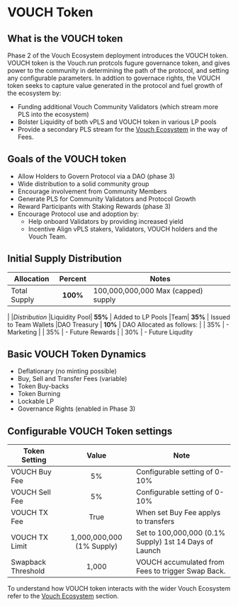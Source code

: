 # VOUCH Token

## What is the VOUCH token

Phase 2 of the Vouch Ecosystem deployment introduces the VOUCH token. VOUCH token is the Vouch.run protcols fugure governance token, and gives power to the community in determining the path of the protocol, and setting any configurable parameters. In addtion to governace rights, the VOUCH token seeks to capture value generated in the protocol and fuel growth of the ecosystem by:
- Funding additional Vouch Community Validators (which stream more PLS into the ecosystem)
- Bolster Liquidity of both vPLS and VOUCH token in various LP pools
- Provide a secondary PLS stream for the [Vouch Ecosystem](/docs/introduction/Vouch_Ecosystem.html)  in the way of Fees.

## Goals of the VOUCH token

- Allow Holders to Govern Protocol via a DAO (phase 3)
- Wide distribution to a solid community group
- Encourage involvement from Community Members
- Generate PLS for Community Validators and Protocol Growth
- Reward Participants with Staking Rewards (phase 3)
- Encourage Protocol use and adoption by:
  - Help onboard Validators by providing increased yield
  - Incentive Align vPLS stakers, Validators, VOUCH holders and the Vouch Team.

## Initial Supply Distribution
|Allocation |Percent | Notes | 
|--|:--:|--|
|Total Supply | **100%** | 100,000,000,000 Max (capped) supply
|
|*Distribution*
|Liquidity Pool| **55%** |  Added to LP Pools
|Team| **35%** | Issued to Team Wallets
|DAO Treasury | **10%** | DAO Allocated as follows: 
|             |   35%   |   - Marketing 
|             |   35%   |   - Future Rewards
|             |   30%   |   - Future Liqudity

## Basic VOUCH Token Dynamics
- Deflationary (no minting possible)
- Buy, Sell and Transfer Fees (variable)
- Token Buy-backs
- Token Burning
- Lockable LP
- Governance Rights (enabled in Phase 3)

## Configurable VOUCH Token settings
|Token Setting | Value | Note|
|--|:--:|--|
VOUCH Buy Fee | 5% | Configurable setting of 0-10%
VOUCH Sell Fee | 5% | Configurable setting of 0-10%
VOUCH TX Fee | True | When set Buy Fee applys to transfers
VOUCH TX Limit |  1,000,000,000 (1% Supply)  | Set to 100,000,000 (0.1% Supply) 1st 14 Days of Launch
Swapback Threshold |1,000 | VOUCH accumulated from Fees to trigger Swap Back.

To understand how VOUCH token interacts with the wider Vouch Ecosystem refer to the [Vouch Ecosystem](/docs/introduction/Vouch_Ecosystem.html) section.
